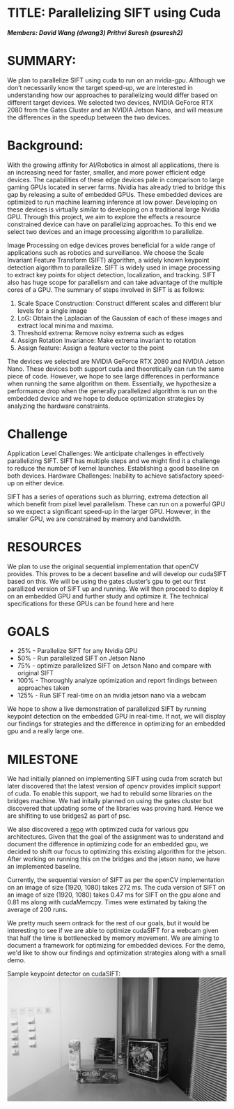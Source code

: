 # TITLE: Parallelizing SIFT using Cuda

##### Members: David Wang (dwang3) Prithvi Suresh (psuresh2)

# SUMMARY: 
We plan to parallelize SIFT using cuda to run on an nvidia-gpu. Although we don’t necessarily know the target speed-up, we are interested in understanding how our approaches to parallelizing would differ based on different target devices. We selected two devices, NVIDIA GeForce RTX 2080 from the Gates Cluster and an NVIDIA Jetson Nano, and will measure the differences in the speedup between the two devices.

# Background: 
With the growing affinity for AI/Robotics in almost all applications, there is an increasing need for faster, smaller, and more power efficient edge devices. The capabilities of these edge devices pale in comparison to large gaming GPUs located in server farms. Nvidia has already tried to bridge this gap by releasing a suite of embedded GPUs. These embedded devices are optimized to run machine learning inference at low power. Developing on these devices is virtually similar to developing on a traditional large Nvidia GPU. Through this project, we aim to explore the effects a resource constrained device can have on parallelizing approaches. To this end we select two devices and an image processing algorithm to parallelize.

Image Processing on edge devices proves beneficial for a wide range of applications such as robotics and surveillance. We choose the Scale Invariant Feature Transform (SIFT) algorithm, a widely known keypoint detection algorithm to parallelize. SIFT is widely used in image processing to extract key points for object detection, localization, and tracking. SIFT also has huge scope for parallelism and can take advantage of the multiple cores of a GPU. The summary of steps involved in SIFT is as follows: 
1. Scale Space Construction: Construct different scales and different blur levels for a single image 
2. LoG: Obtain the Laplacian of the Gaussian of each of these images and extract local minima and maxima. 
3. Threshold extrema: Remove noisy extrema such as edges 
4. Assign Rotation Invariance: Make extrema invariant to rotation 
5. Assign feature: Assign a feature vector to the point

The devices we selected are NVIDIA GeForce RTX 2080 and NVIDIA Jetson Nano. These devices both support cuda and theoretically can run the same piece of code. However, we hope to see large differences in performance when running the same algorithm on them. Essentially, we hypothesize a performance drop when the generally parallelized algorithm is run on the embedded device and we hope to deduce optimization strategies by analyzing the hardware constraints.

# Challenge
Application Level Challenges: We anticipate challenges in effectively parallelizing SIFT. SIFT has multiple steps and we might find it a challenge to reduce the number of kernel launches. Establishing a good baseline on both devices. Hardware Challenges: Inability to achieve satisfactory speed-up on either device.

SIFT has a series of operations such as blurring, extrema detection all which benefit from pixel level parallelism. These can run on a powerful GPU so we expect a significant speed-up in the larger GPU. However, in the smaller GPU, we are constrained by memory and bandwidth.

# RESOURCES
We plan to use the original sequential implementation that openCV provides. This proves to be a decent baseline and will develop our cudaSIFT based on this. We will be using the gates cluster’s gpu to get our first parallized version of SIFT up and running. We will then proceed to deploy it on an embedded GPU and further study and optimize it. The technical specifications for these GPUs can be found here and here 

# GOALS
- 25% - Parallelize SIFT for any Nvidia GPU 
- 50% - Run parallelized SIFT on Jetson Nano 
- 75% - optimize parallelized SIFT on Jetson Nano and compare with original SIFT 
- 100% - Thoroughly analyze optimization and report findings between approaches taken 
- 125% - Run SIFT real-time on an nvidia jetson nano via a webcam

We hope to show a live demonstration of parallelized SIFT by running keypoint detection on the embedded GPU in real-time. If not, we will display our findings for strategies and the difference in optimizing for an embedded gpu and a really large one.

# MILESTONE

We had initially planned on implementing SIFT using cuda from scratch but later discovered that the latest version of opencv provides implicit support of cuda. To enable this support, we had to rebuild some libraries on the bridges machine. We had initally planned on using the gates cluster but discovered that updating some of the libraries was proving hard. Hence we are shifiting to use bridges2 as part of psc. 

We also discovered a [repo](https://github.com/Celebrandil/CudaSift) with optimized cuda for various gpu architectures. Given that the goal of the assignment was to understand and document the difference in optimizing code for an embedded gpu, we decided to shift our focus to optimizing this existing algorithm for the jetson. After working on running this on the bridges and the jetson nano, we have an implemented baseline. 

Currently, the sequential version of SIFT as per the openCV implementation on an image of size (1920, 1080) takes 272 ms. The cuda version of SIFT on an image of size (1920, 1080) takes 0.47 ms for SIFT on the gpu alone and 0.81 ms along with cudaMemcpy. Times were estimated by taking the average of 200 runs. 

We pretty much seem ontrack for the rest of our goals, but it would be interesting to see if we are able to optimize cudaSIFT for a webcam given that half the time is bottlenecked by memory movement. We are aiming to document a framework for optimizing for embedded devices. For the demo, we'd like to show our findings and optimization strategies along with a small demo. 

Sample keypoint detector on cudaSIFT:
![](/imgs/image.png)

